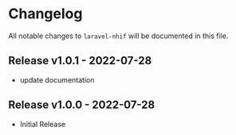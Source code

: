 # Changelog

All notable changes to `laravel-nhif` will be documented in this file.

## Release v1.0.1 - 2022-07-28

- update documentation

## Release v1.0.0 - 2022-07-28

- Initial Release
